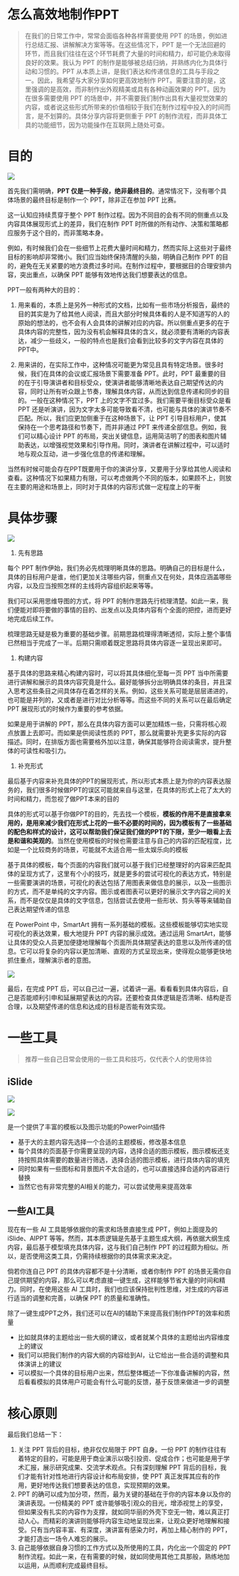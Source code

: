 # 怎么高效地制作PPT

> 在我们的日常工作中，常常会面临各种各样需要使用 PPT 的场景，例如进行总结汇报、讲解解决方案等等。在这些情况下，PPT 是一个无法回避的环节，而且我们往往在这个环节耗费了大量的时间和精力，却可能仍未取得良好的效果。我认为 PPT 的制作是能够被总结归纳，并熟练内化为具体行动和习惯的。PPT 从本质上讲，是我们表达和传递信息的工具与手段之一。因此，我希望与大家分享如何更高效地制作 PPT。需要注意的是，这里强调的是高效，而非制作出外观精美或具有各种动画效果的 PPT。因为在很多需要使用 PPT 的场景中，并不需要我们制作出具有大量视觉效果的内容，或者说这些形式所带来的价值相较于我们在制作过程中投入的时间而言，是不划算的。具体分享内容将更侧重于 PPT 的制作流程，而非具体工具的功能细节，因为功能操作在互联网上随处可查。
> 

# **目的**

![](https://my-image.askcheng.xyz/cheng-img/2024/11/ab99eb5f5b9a3e2855ba3eb5269c2b45.png)

首先我们需明确，**PPT 仅是一种手段，绝非最终目的**。通常情况下，没有哪个具体场景的最终目标是制作一个 PPT，除非正在参加 PPT 比赛。

这一认知应持续贯穿于整个 PPT 制作过程。因为不同目的会有不同的侧重点以及内容具体展现形式上的差异，我们在制作 PPT 时所做的所有动作、决策和策略都应服务于这个目的，而非策略本身。

例如，有时候我们会在一些细节上花费大量时间和精力，然而实际上这些对于最终目标的影响却非常微小。我们应当始终保持清醒的头脑，明确自己制作 PPT 的目的，避免在无关紧要的地方浪费过多时间。在制作过程中，要根据目的合理安排内容，突出重点，以确保 PPT 能够有效地传达我们想要表达的信息。

PPT一般有两种大的目的：

1. 用来看的，本质上是另外一种形式的文档，比如有一些市场分析报告，最终的目的其实是为了给其他人阅读，而且大部分时候具体看的人是不知道写的人的原始的想法的，也不会有人会具体的讲解对应的内容。所以侧重点更多的在于具体内容的完整性，因为没有机会解释具体的含义，就必须要有清晰的内容表达，减少一些歧义，一般的特点也是我们会看到比较多的文字内容在具体的PPT中。

1. 用来讲的，在实际工作中，这种情况可能更为常见且具有特定场景。很多时候，我们在具体的会议或汇报场景下需要准备 PPT。此时，PPT 最重要的目的在于引导演讲者和目标受众，使演讲者能够清晰地表达自己期望传达的内容，同时让所有听众跟上节奏，理解具体内容，从而达到信息传递和同步的目的。一般在这种情况下，PPT 上的文字不宜过多。我们需要平衡目标受众是看 PPT 还是听演讲，因为文字太多可能导致看不清，也可能与具体的演讲节奏不匹配。所以，我们应更加侧重于在这种场景下，让 PPT 引导目标用户，使其保持在一个思考路径和节奏下，而并非通过 PPT 来传递全部信息。例如，我们可以精心设计 PPT 的布局，突出关键信息，运用简洁明了的图表和图片辅助表达，以增强视觉效果和引导作用。同时，演讲者在讲解过程中，可以适时地与观众互动，进一步强化信息的传递和理解。

当然有时候可能会存在PPT既要用于你的演讲分享，又要用于分享给其他人阅读和查看。这种情况下如果精力有限，可以考虑做两个不同的版本，如果顾不上，则放在主要的用途和场景上，同时对于具体的内容形式做一定程度上的平衡

# **具体步骤**

![](https://my-image.askcheng.xyz/cheng-img/2024/11/19c4faf0dd8dacd776a5ed9ab016799f.png)

1. 先有思路

每个 PPT 制作伊始，我们务必先梳理明晰具体的思路。明确自己的目标是什么，具体的目标用户是谁，他们更加关注哪些内容，侧重点又在何处，具体应涵盖哪些内容，以及应当按照怎样的主线将内容组织起来等等。

我们可以采用思维导图的方式，将 PPT 的制作思路先行梳理清楚。如此一来，我们便能对即将要做的事情的目的、出发点以及具体内容有个全面的把控，进而更好地完成后续工作。

梳理思路无疑是极为重要的基础步骤。前期思路梳理得清晰透彻，实际上整个事情已然相当于完成了一半。后期只需顺着既定思路将具体内容逐一呈现出来即可。

1. 构建内容

基于具体的思路来精心构建内容时，可以将其具体细化至每一页 PPT 当中所需要进行讲解和展示的具体内容究竟是什么。最好能够拆分出明确具体的条目，并且深入思考这些条目之间具体存在着怎样的关系。例如，这些关系可能是层层递进的，也可能是并列的，又或者是进行对比分析等等。而这些不同的关系可以在最后确定 PPT 展现形式的时候作为重要的参考依据。

如果是用于讲解的 PPT，那么在具体内容方面可以更加精炼一些，只需将核心观点放置上去即可。而如果是供阅读性质的 PPT，那么就需要补充更多实际的内容描述。同时，在排版方面也需要格外加以注意，确保其能够符合阅读需求，提升整体的可读性和吸引力。

1. 补充形式

最后基于内容来补充具体的PPT的展现形式，所以形式本质上是为你的内容表达服务的，我们很多时候做PPT的误区可能就来自与这里，在具体的形式上花了太大的时间和精力，而忽视了做PPT本来的目的

具体的形式可以基于你做PPT的目的，先去找一个模板，**模板的作用不是直接拿来用的，是用来减少我们在形式上花的一些不必要的时间的，因为模板有了一些基础的配色和样式的设计，这可以帮助我们保证我们做的PPT的下限，至少一眼看上去是和谐和美观的**。当然在使用模板的时候也需要注意与自己的内容的匹配程度，比如是一个比较商务的场景，可能就不太适合用一些太娱乐向的模板

基于具体的模板，每个页面的内容我们就可以基于我们已经整理好的内容来匹配具体的呈现方式了，这里有个小的技巧，就是更多的尝试可视化的表达方式，特别是一些需要演讲的场景，可视化的表达包括了用图表来做信息的展示，以及一些图示的方式，而不是单纯的文字内容。图示或者图表可以更好的展示文字内容之间的关系，而不是仅仅是具体的文字信息，包括尝试去使用一些形状、剪头等等来辅助自己表达期望传递的信息

在 PowerPoint 中，SmartArt 拥有一系列基础的模板。这些模板能够切实地实现可视化的表达效果，极大地提升 PPT 内容的展示成效。通过运用 SmartArt，能够让具体的受众人员更加便捷地理解每个页面所具体期望表达的意思以及所传递的信息。它可以将复杂的内容以更加清晰、直观的方式呈现出来，使得观众能够更快地抓住重点，理解演示者的意图。

![](https://my-image.askcheng.xyz/cheng-img/2024/11/5b71a9013297c7c4ac0332b9476a373d.png)

最后，在完成 PPT 后，可以自己过一遍，试着讲一遍。看看看到具体内容后，自己是否能顺利引申和延展期望表达的内容。还要检查具体逻辑是否清晰、结构是否合理，以及期望传递的信息和达成的目标是否能有效实现。

# **一些工具**

> 推荐一些自己日常会使用的一些工具和技巧，仅代表个人的使用体验
> 

## **iSlide**

![](https://my-image.askcheng.xyz/cheng-img/2024/11/651eccc0a30f5445a57a29bf58c36899.png)

![](https://my-image.askcheng.xyz/cheng-img/2024/11/633012c33f7a55c23f1736331a07613f.png)

是一个提供了丰富的模板以及图示功能的PowerPoint插件

- 基于大的主题内容先选择一个合适的主题模板，修改基本信息
- 每个具体的页面基于你需要呈现的内容，选择合适的图示模板，图示模板还支持按照具体需要的数量进行筛选，选择合适的图示模板，进行具体内容的填充
- 同时如果有一些图标和背景图片不太合适的，也可以直接选择合适的内容进行替换
- 当然它也有非常完整的AI相关的能力，可以尝试使用来提高效率

## **一些AI工具**

现在有一些 AI 工具能够依据你的需求和场景直接生成 PPT，例如上面提及的 iSlide、AIPPT 等等。然而，其本质逻辑是先基于主题生成大纲，再依据大纲生成内容，最后基于模型填充具体内容，这与我们自己制作 PPT 的过程颇为相似。所以，是否使用这类工具，仍需持续根据你的具体需求来决定。

倘若你连自己 PPT 的具体内容都不是十分清晰，或者你制作 PPT 的场景无需你自己提供期望的内容，那么可以考虑直接一键生成，这样能够节省大量的时间和精力。同时，在使用这些 AI 工具时，我们也应该保持批判性思维，对生成的内容进行适当的调整和完善，以确保 PPT 的质量和准确性。

除了一键生成PPT之外，我们还可以在AI的辅助下来提高我们制作PPT的效率和质量

- 比如就具体的主题给出一些大纲的建议，或者就某个具体的主题给出内容维度上的建议
- 我们可以把我们制作的内容大纲的内容给到AI，让它给出一些合适的调整和具体演讲上的建议
- 可以模拟一个具体的目标用户出来，然后整体概述一下你准备讲解的内容，然后看看模拟的具体用户可能会有什么可能的反馈，基于反馈来做进一步的调整

# **核心原则**

最后我们总结一下：

1. 关注 PPT 背后的目标，绝非仅仅局限于 PPT 自身。一份 PPT 的制作往往有着特定的目的，可能是用于商业演示以吸引投资、促成合作；也可能是用于学术汇报，展示研究成果、交流学术观点。只有深刻理解 PPT 背后的目标，我们才能有针对性地进行内容设计和布局安排，使 PPT 真正发挥其应有的作用，更好地传达我们想要表达的信息，实现预期的效果。
2. PPT 的确可以成为加分项，然而，最为关键的基础在于你的内容本身以及你的演讲表现。一份精美的 PPT 或许能够吸引观众的目光，增添视觉上的享受，但如果没有扎实的内容作为支撑，就如同华丽的外壳下空无一物，难以真正打动人心。而精彩的演讲则能够将内容生动地呈现出来，让观众更好地理解和接受。只有当内容丰富、有深度，演讲富有感染力时，再加上精心制作的 PPT，才能打造出一场令人难忘的展示。
3. 自己能够依据自身习惯的工作方式以及所使用的工具，内化出一个固定的 PPT 制作流程。如此一来，在有需要的时候，就如同使用其他工具那般，熟练地加以运用，从而顺利完成最终目标。